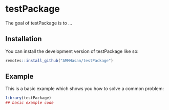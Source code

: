 
# testPackage

<!-- badges: start -->
<!-- badges: end -->

The goal of testPackage is to ...

## Installation

You can install the development version of testPackage like so:

``` r
remotes::install_github("AMMHasan/testPackage")
```

## Example

This is a basic example which shows you how to solve a common problem:

``` r
library(testPackage)
## basic example code
```

